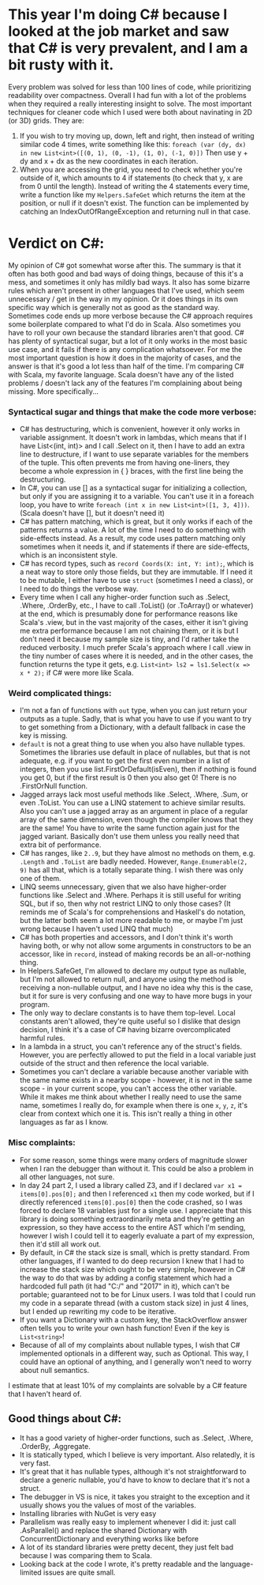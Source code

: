 # This year I'm doing C# because I looked at the job market and saw that C# is very prevalent, and I am a bit rusty with it.
Every problem was solved for less than 100 lines of code, while prioritizing readability over compactness.
Overall I had fun with a lot of the problems when they required a really interesting insight to solve.
The most important techniques for cleaner code which I used were both about navinating in 2D (or 3D) grids. They are:
1. If you wish to try moving up, down, left and right, then instead of writing similar code 4 times, write something like this:
`foreach (var (dy, dx) in new List<int>([(0, 1), (0, -1), (1, 0), (-1, 0)])`
Then use y + dy and x + dx as the new coordinates in each iteration.
2. When you are accessing the grid, you need to check whether you're outside of it, which amounts to 4 if statements (to check that y, x are from 0 until the length).
Instead of writing the 4 statements every time, write a function like my `Helpers.SafeGet` which returns the item at the position, or null if it doesn't exist.
The function can be implemented by catching an IndexOutOfRangeException and returning null in that case.

# Verdict on C#:
My opinion of C# got somewhat worse after this. 
The summary is that it often has both good and bad ways of doing things, because of this it's a mess, and sometimes it only has mildly bad ways.
It also has some bizarre rules which aren't present in other languages that I've used, which seem unnecessary / get in the way in my opinion. Or it does things in its own specific way which is generally not as good as the standard way.
Sometimes code ends up more verbose because the C# approach requires some boilerplate compared to what I'd do in Scala. Also sometimes you have to roll your own because the standard libraries aren't that good.
C# has plenty of syntactical sugar, but a lot of it only works in the most basic use case, and it fails if there is any complication whatsoever. For me the most important question is how it does in the majority of cases, and the answer is that it's good a lot less than half of the time.
I'm comparing C# with Scala, my favorite language. Scala doesn't have any of the listed problems / doesn't lack any of the features I'm complaining about being missing.
More specifically...

### Syntactical sugar and things that make the code more verbose:
- C# has destructuring, which is convenient, however it only works in variable assignment. It doesn't work in lambdas, which means that if I have List<(int, int)> and I call .Select on it, then I have to add an extra line to destructure, if I want to use separate variables for the members of the tuple. This often prevents me from having one-liners, they become a whole expression in { } braces, with the first line being the destructuring.
- In C#, you can use [] as a syntactical sugar for initializing a collection, but only if you are assigning it to a variable. You can't use it in a foreach loop, you have to write `foreach (int x in new List<int>([1, 3, 4]))`. (Scala doesn't have [], but it doesn't need it)
- C# has pattern matching, which is great, but it only works if each of the patterns returns a value. A lot of the time I need to do something with side-effects instead. As a result, my code uses pattern matching only sometimes when it needs it, and if statements if there are side-effects, which is an inconsistent style.
- C# has record types, such as `record Coords(X: int, Y: int);`, which is a neat way to store only those fields, but they are immutable. If I need it to be mutable, I either have to use `struct` (sometimes I need a class), or I need to do things the verbose way.
- Every time when I call any higher-order function such as .Select, .Where, .OrderBy, etc., I have to call .ToList() (or .ToArray() or whatever) at the end, which is presumably done for performance reasons like Scala's .view, but in the vast majority of the cases, either it isn't giving me extra performance because I am not chaining them, or it is but I don't need it because my sample size is tiny, and I'd rather take the reduced verbosity. I much prefer Scala's approach where I call .view in the tiny number of cases where it is needed, and in the other cases, the function returns the type it gets, e.g. `List<int> ls2 = ls1.Select(x => x * 2);` if C# were more like Scala.

### Weird complicated things:
- I'm not a fan of functions with `out` type, when you can just return your outputs as a tuple. Sadly, that is what you have to use if you want to try to get something from a Dictionary, with a default fallback in case the key is missing.
- `default` is not a great thing to use when you also have nullable types. Sometimes the libraries use default in place of nullables, but that is not adequate, e.g. if you want to get the first even number in a list of integers, then you use list.FirstOrDefault(isEven), then if nothing is found you get 0, but if the first result is 0 then you also get 0! There is no .FirstOrNull function.
- Jagged arrays lack most useful methods like .Select, .Where, .Sum, or even .ToList. You can use a LINQ statement to achieve similar results. Also you can't use a jagged array as an argument in place of a regular array of the same dimension, even though the compiler knows that they are the same! You have to write the same function again just for the jagged variant. Basically don't use them unless you really need that extra bit of performance.
- C# has ranges, like `2..9`, but they have almost no methods on them, e.g. `.Length` and `.ToList` are badly needed. However, `Range.Enumerable(2, 9)` has all that, which is a totally separate thing. I wish there was only one of them.
- LINQ seems unnecessary, given that we also have higher-order functions like .Select and .Where. Perhaps it is still useful for writing SQL, but if so, then why not restrict LINQ to only those cases? (It reminds me of Scala's for comprehensions and Haskell's do notation, but the latter both seem a lot more readable to me, or maybe I'm just wrong because I haven't used LINQ that much)
- C# has both properties and accessors, and I don't think it's worth having both, or why not allow some arguments in constructors to be an accessor, like in `record`, instead of making records be an all-or-nothing thing.
- In Helpers.SafeGet, I'm allowed to declare my output type as nullable, but I'm not allowed to return null, and anyone using the method is receiving a non-nullable output, and I have no idea why this is the case, but it for sure is very confusing and one way to have more bugs in your program.
- The only way to declare constants is to have them top-level. Local constants aren't allowed, they're quite useful so I dislike that design decision, I think it's a case of C# having bizarre overcomplicated harmful rules.
- In a lambda in a struct, you can't reference any of the struct's fields. However, you are perfectly allowed to put the field in a local variable just outside of the struct and then reference the local variable.
- Sometimes you can't declare a variable because another variable with the same name exists in a nearby scope - however, it is not in the same scope - in your current scope, you can't access the other variable. While it makes me think about whether I really need to use the same name, sometimes I really do, for example when there is one `x`, `y`, `z`, it's clear from context which one it is. This isn't really a thing in other languages as far as I know.

### Misc complaints:
- For some reason, some things were many orders of magnitude slower when I ran the debugger than without it. This could be also a problem in all other languages, not sure.
- In day 24 part 2, I used a library called Z3, and if I declared `var x1 = items[0].pos[0];` and then I referenced `x1` then my code worked, but if I directly referenced `items[0].pos[0]` then the code crashed, so I was forced to declare 18 variables just for a single use. I appreciate that this library is doing something extraordinarily meta and they're getting an expression, so they have access to the entire AST which I'm sending, however I wish I could tell it to eagerly evaluate a part of my expression, then it'd still all work out.
- By default, in C# the stack size is small, which is pretty standard. From other languages, if I wanted to do deep recursion I knew that I had to increase the stack size which ought to be very simple, however in C# the way to do that was by adding a config statement which had a hardcoded full path (it had "C:/" and "2017" in it), which can't be portable; guaranteed not to be for Linux users. I was told that I could run my code in a separate thread (with a custom stack size) in just 4 lines, but I ended up rewriting my code to be iterative.
- If you want a Dictionary with a custom key, the StackOverflow answer often tells you to write your own hash function! Even if the key is `List<string>`!
- Because of all of my complaints about nullable types, I wish that C# implemented optionals in a different way, such as Optional<A>. This way, I could have an optional of anything, and I generally won't need to worry about null semantics.

I estimate that at least 10% of my complaints are solvable by a C# feature that I haven't heard of.
 
## Good things about C#:
- It has a good variety of higher-order functions, such as .Select, .Where, .OrderBy, .Aggregate.
- It is statically typed, which I believe is very important. Also relatedly, it is very fast.
- It's great that it has nullable types, although it's not straightforward to declare a generic nullable, you'd have to know to declare that it's not a struct.
- The debugger in VS is nice, it takes you straight to the exception and it usually shows you the values of most of the variables.
- Installing libraries with NuGet is very easy
- Parallelism was really easy to implement whenever I did it: just call .AsParallel() and replace the shared Dictionary with ConcurrentDictionary and everything works like before
- A lot of its standard libraries were pretty decent, they just felt bad because I was comparing them to Scala.
- Looking back at the code I wrote, it's pretty readable and the language-limited issues are quite small.

